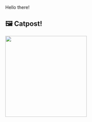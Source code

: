 Hello there!



## 🖼️ Catpost!

<sub>
    <img src="https://cdn2.thecatapi.com/images/MTkyNDQ1Nw.jpg" height="256">
</sub>


